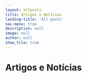 ```yaml
---
layout: allposts
title: Artigos e Notícias
landing-title: 'All posts'
nav-menu: true
description: null
image: null
author: null
show_tile: true
---
```


<h1>Artigos e Notícias</h1>
